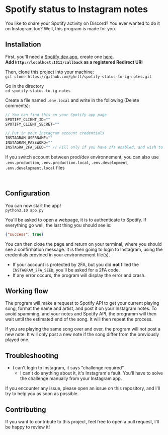 # Spotify status to Instagram notes

You like to share your Spotify activity on Discord? You ever wanted to do it on Instagram too? Well, this program is made for you.


## Installation
First, you'll need a [Spotify dev app](https://developer.spotify.com/documentation/web-api/concepts/apps), create one [here](https://developer.spotify.com/dashboard/create).
<br>**Add `http://localhost:1811/callback` as a registered Redirect URI** 

Then, clone this project into your machine:<br>
`git clone https://github.com/ghrlt/spotify-status-to-ig-notes.git`

Go in the directory<br>
`cd spotify-status-to-ig-notes`

Create a file named `.env.local` and write in the following (Delete comments):
```js
// You can find this on your Spotify app page
SPOTIFY_CLIENT_ID=""
SPOTIFY_CLIENT_SECRET=""

// Put in your Instagram account credentials
INSTAGRAM_USERNAME=""
INSTAGRAM_PASSWORD=""
INSTAGRA_2FA_SEED="" // Fill only if you have 2fa enabled, and wish to auto-gen the 2fa code
```
If you switch account between prod/dev environnement, you can also use `.env.production`, `.env.production.local`, `.env.development`, `.env.development.local` files

<br>

## Configuration
You can now start the app!<br>
`python3.10 app.py`

You'll be asked to open a webpage, it is to authenticate to Spotify. If everything go well, the last thing you should see is:
```json
{"success": true}
```
You can then close the page and return on your terminal, where you should see a confirmation message. It is then going to login to Instagram, using the credentials provided in your environnement file(s).

- If your account is protected by 2FA, but you did **not** filled the `INSTAGRAM_2FA_SEED`, you'll be asked for a 2FA code.
- If any error occurs, the program will display the error and crash.

## Working flow
The program will make a request to Spotify API to get your current playing song, format the name and artist, and post it on your Instagram notes.
To avoid spamming, and your notes and Spotify API, the programm will then wait until the estimated end of the song. It will then repeat the process.

If you are playing the same song over and over, the program will not post a new note. It will only post a new note if the song differ from the previously played one.

## Troubleshooting
- I can't login to Instagram, it says "challenge required"
    - I can't do anything about it, it's Instagram's fault. You'll have to solve the challenge manually from your Instagram app.




If you encounter any issue, please open an issue on this repository, and I'll try to help you as soon as possible.

## Contributing
If you want to contribute to this project, feel free to open a pull request, I'll be happy to review it!
